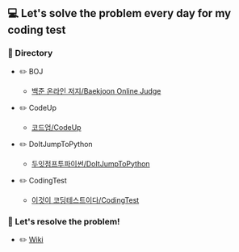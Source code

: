 ## 💻 Let's solve the problem every day for my coding test

### 📂 Directory

- :pencil2: BOJ

    - [백준 온라인 저지/Baekjoon Online Judge](https://github.com/m1nnh/Solved-the-problem/tree/master/BOJ)

- :pencil2: CodeUp

    - [코드업/CodeUp](https://github.com/m1nnh/Solved-the-problem/tree/master/CodeUp)

- :pencil2: DoItJumpToPython

    - [두잇점프투파이썬/DoItJumpToPython](https://github.com/m1nnh/Solved-the-problem/tree/master/DoItJumpToPython)

- :pencil2: CodingTest
    
    - [이것이 코딩테스트이다/CodingTest](https://github.com/m1nnh/Solved-the-problem/tree/master/CodingTest)


### :memo: Let's resolve the problem!

- :pencil2: [Wiki](https://github.com/m1nnh/Solved-the-problem/wiki/Let's-Resolve-the-problem)
